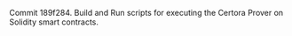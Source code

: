 Commit 189f284.                    Build and Run scripts for executing the Certora Prover on Solidity smart contracts.